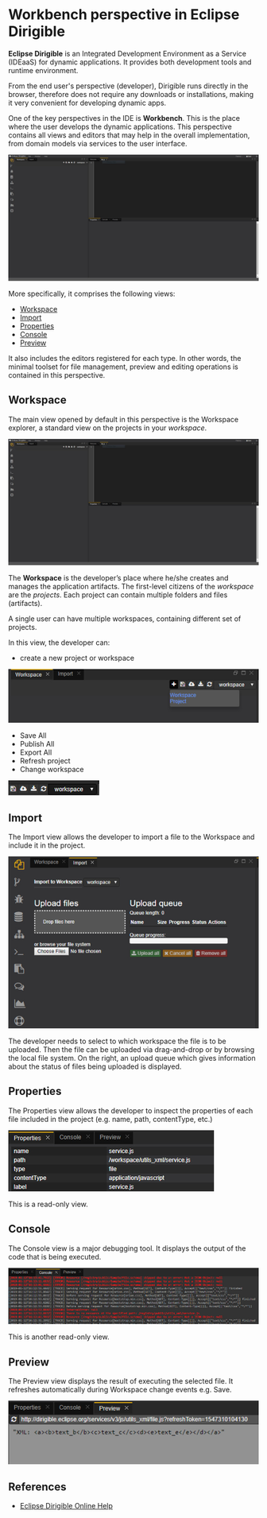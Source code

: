 # Workbench perspective in Eclipse Dirigible

**Eclipse Dirigible** is an Integrated Development Environment as a Service (IDEaaS) for dynamic applications. It provides both development tools and runtime environment.

From the end user's perspective (developer), Dirigible runs directly in the browser, therefore does not require any downloads or installations, making it very convenient for developing dynamic apps.

One of the key perspectives in the IDE is **Workbench**. This is the place where the user develops the dynamic applications. This perspective contains all views and editors that may help in the overall implementation, from domain models via services to the user interface.

![Image of Workbench perspective](images/Workbench_Overview.jpg)

More specifically, it comprises the following views:

 - [Workspace](#Workspace)
 - [Import](#Import)
 - [Properties](#Properties)
 - [Console](#Console)
 - [Preview](#Preview)

It also includes the editors registered for each type. In other words, the minimal toolset for file management, preview and editing operations is contained in this perspective.

## Workspace

The main view opened by default in this perspective is the Workspace explorer, a standard view on the projects in your *workspace*.

![Image of Workspace view](images/Workspace_Overview.jpg)

The  **Workspace**  is the developer’s place where he/she creates and manages the application artifacts. The first-level citizens of the  _workspace_  are the  _projects_. Each project can contain multiple folders and files (artifacts).

A single user can have multiple workspaces, containing different set of projects.

In this view, the developer can:

 - create a new project or workspace
 
 ![New](images/Workspace_New.jpg)
 - Save All
 - Publish All
 - Export All
 - Refresh project
 - Change workspace
 
![Workspace Functionality](images/Workspace_Functionality.jpg)
## Import

The Import view allows the developer to import a file to the Workspace and include it in the project.

![Import View](images/Import_View.jpg)

The developer needs to select to which workspace the file is to be uploaded.
Then the file can be uploaded via drag-and-drop or by browsing the local file system. On the right, an upload queue which gives information about the status of files being uploaded is displayed.
## Properties
The Properties view allows the developer to inspect the properties of each file included in the project (e.g. name, path, contentType, etc.)

![Properties View](images/Properties_View.jpg)

This is a read-only view.
## Console
The Console view is a major debugging tool. It displays the output of the code that is being executed.

![Console view](images/Console_View.jpg)

This is another read-only view.

## Preview
The Preview view displays the result of executing the selected file. It refreshes automatically during Workspace change events e.g. Save.

![Preview View](images/Preview_View.jpg)

## References

 - [Eclipse Dirigible Online Help](http://www.dirigible.io/help/)
